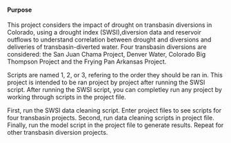 #### Purpose ####
This project considers the impact of drought on transbasin diversions in Colorado, using a drought index (SWSI),diversion data and reservoir outflows to understand correlation between drought and diversions and deliveries of transbasin-diverted water.
Four transbasin diversions are considered: the San Juan Chama Project, Denver Water, Colorado Big Thompson Project and the Frying Pan Arkansas Project. 

Scripts are named 1, 2, or 3, refering to the order they should be ran in. This project is intended to be ran project by project after running the SWSI script. After running the SWSI script, you can completley run any project by working through scripts in the project file. 

First, run the SWSI data cleaning script. Enter project files to see scripts for four transbasin projects.
Second, run data cleaning scripts in project file. 
Finally, run the model script in the project file to generate results. Repeat for other transbasin diversion projects.


